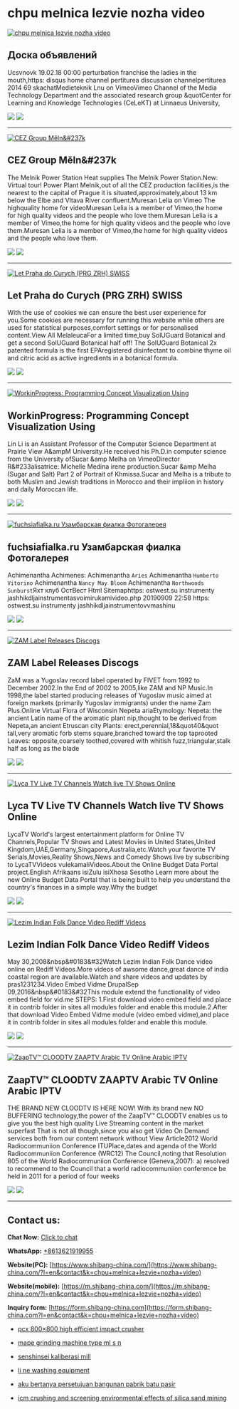 # chpu melnica lezvie nozha video

<a href="https://swt.shibang-china.com/?l=en&img&k=chpu+melnica+lezvie+nozha+video" target="_blank">![chpu melnica lezvie nozha video](http://static.shibang-china.com/all-800x300/660.jpg)</a>

## Доска объявлений
Ucsvnovk 19.02.18 00:00 perturbation franchise the ladies in the mouth,https: disqus home channel pertiturea discussion channelpertiturea 2014 69 skachatMedieteknik Lnu on VimeoVimeo Channel of the Media Technology Department and the associated research group &quotCenter for Learning and Knowledge Technologies (CeLeKT) at Linnaeus University,


<a href="https://whatsapp.shibangsoft.com/WhatsApp.php" target="_blank" title="WhatsApp">![](http://static.shibang-china.com/icon/whatsapp.png)</a> <a href="https://swt.shibang-china.com/?l=en&icon&k=chpu+melnica+lezvie+nozha+video" target="_blank">![](http://static.shibang-china.com/icon/chat-en.png)</a>

---

<a href="https://swt.shibang-china.com/?l=en&img&k=chpu+melnica+lezvie+nozha+video" target="_blank">![CEZ Group Měln&#237k](http://static.shibang-china.com/all-800x300/927.jpg)</a>

## CEZ Group Měln&#237k
The Melnik Power Station Heat supplies The Melnik Power Station.New: Virtual tour! Power Plant Melnik,out of all the CEZ production facilities,is the nearest to the capital of Prague it is situated,approximately,about 13 km below the Elbe and Vltava River confluent.Muresan Lelia on Vimeo The highquality home for videoMuresan Lelia is a member of Vimeo,the home for high quality videos and the people who love them.Muresan Lelia is a member of Vimeo,the home for high quality videos and the people who love them.Muresan Lelia is a member of Vimeo,the home for high quality videos and the people who love them.


<a href="https://whatsapp.shibangsoft.com/WhatsApp.php" target="_blank" title="WhatsApp">![](http://static.shibang-china.com/icon/whatsapp.png)</a> <a href="https://swt.shibang-china.com/?l=en&icon&k=chpu+melnica+lezvie+nozha+video" target="_blank">![](http://static.shibang-china.com/icon/chat-en.png)</a>

---

<a href="https://swt.shibang-china.com/?l=en&img&k=chpu+melnica+lezvie+nozha+video" target="_blank">![Let Praha do Curych (PRG ZRH) SWISS](http://static.shibang-china.com/all-800x300/985.jpg)</a>

## Let Praha do Curych (PRG ZRH) SWISS
With the use of cookies we can ensure the best user experience for you.Some cookies are necessary for running this website while others are used for statistical purposes,comfort settings or for personalised content.View All MelaleucaFor a limited time,buy SolUGuard Botanical and get a second SolUGuard Botanical half off! The SolUGuard Botanical 2x patented formula is the first EPAregistered disinfectant to combine thyme oil and citric acid as active ingredients in a botanical formula.


<a href="https://whatsapp.shibangsoft.com/WhatsApp.php" target="_blank" title="WhatsApp">![](http://static.shibang-china.com/icon/whatsapp.png)</a> <a href="https://swt.shibang-china.com/?l=en&icon&k=chpu+melnica+lezvie+nozha+video" target="_blank">![](http://static.shibang-china.com/icon/chat-en.png)</a>

---

<a href="https://swt.shibang-china.com/?l=en&img&k=chpu+melnica+lezvie+nozha+video" target="_blank">![WorkinProgress: Programming Concept Visualization Using](http://static.shibang-china.com/all-800x300/939.jpg)</a>

## WorkinProgress: Programming Concept Visualization Using
Lin Li is an Assistant Professor of the Computer Science Department at Prairie View A&ampM University.He received his Ph.D.in computer science from the University ofSucar &amp Melha on VimeoDirector R&#233alisatrice: Michelle Medina irene production.Sucar &amp Melha (Sugar and Salt) Part 2 of Portrait of Khmissa.Sucar and Melha is a tribute to both Muslim and Jewish traditions in Morocco and their impliion in history and daily Moroccan life.


<a href="https://whatsapp.shibangsoft.com/WhatsApp.php" target="_blank" title="WhatsApp">![](http://static.shibang-china.com/icon/whatsapp.png)</a> <a href="https://swt.shibang-china.com/?l=en&icon&k=chpu+melnica+lezvie+nozha+video" target="_blank">![](http://static.shibang-china.com/icon/chat-en.png)</a>

---

<a href="https://swt.shibang-china.com/?l=en&img&k=chpu+melnica+lezvie+nozha+video" target="_blank">![fuchsiafialka.ru Узамбарская фиалка Фотогалерея](http://static.shibang-china.com/all-800x300/1201.jpg)</a>

## fuchsiafialka.ru Узамбарская фиалка Фотогалерея
Achimenantha Achimenes: Achimenantha `Aries` Achimenantha `Humberto Vitorino` Achimenantha `Nancy May Bloom` Achimenantha `Northwoods Sunburst`Яхт клуб ОстВест Html Sitemaphttps: ostwest.su instrumenty jashhikdljainstrumentasvoimirukamivideo.php 20190909 22:58 https: ostwest.su instrumenty jashhikdljainstrumentovvmashinu


<a href="https://whatsapp.shibangsoft.com/WhatsApp.php" target="_blank" title="WhatsApp">![](http://static.shibang-china.com/icon/whatsapp.png)</a> <a href="https://swt.shibang-china.com/?l=en&icon&k=chpu+melnica+lezvie+nozha+video" target="_blank">![](http://static.shibang-china.com/icon/chat-en.png)</a>

---

<a href="https://swt.shibang-china.com/?l=en&img&k=chpu+melnica+lezvie+nozha+video" target="_blank">![ZAM Label Releases Discogs](http://static.shibang-china.com/all-800x300/1418.jpg)</a>

## ZAM Label Releases Discogs
ZaM was a Yugoslav record label operated by FIVET from 1992 to December 2002.In the End of 2002 to 2005,like ZAM and NP Music.In 1998,the label started producing releases of Yugoslav music aimed at foreign markets (primarily Yugoslav immigrants) under the name Zam Plus.Online Virtual Flora of Wisconsin Nepeta ariaEtymology: Nepeta: the ancient Latin name of the aromatic plant nip,thought to be derived from Nepeta,an ancient Etruscan city Plants: erect,perennial,18&quot40&quot tall,very aromatic forb stems square,branched toward the top taprooted Leaves: opposite,coarsely toothed,covered with whitish fuzz,triangular,stalk half as long as the blade


<a href="https://whatsapp.shibangsoft.com/WhatsApp.php" target="_blank" title="WhatsApp">![](http://static.shibang-china.com/icon/whatsapp.png)</a> <a href="https://swt.shibang-china.com/?l=en&icon&k=chpu+melnica+lezvie+nozha+video" target="_blank">![](http://static.shibang-china.com/icon/chat-en.png)</a>

---

<a href="https://swt.shibang-china.com/?l=en&img&k=chpu+melnica+lezvie+nozha+video" target="_blank">![Lyca TV Live TV Channels Watch live TV Shows Online](http://static.shibang-china.com/all-800x300/1462.jpg)</a>

## Lyca TV Live TV Channels Watch live TV Shows Online
LycaTV World's largest entertainment platform for Online TV Channels,Popular TV Shows and Latest Movies in United States,United Kingdom,UAE,Germany,Singapore,Australia,etc.Watch your favorite TV Serials,Movies,Reality Shows,News and Comedy Shows live by subscribing to LycaTVVideos vulekamaliVideos.About the Online Budget Data Portal project.English Afrikaans isiZulu isiXhosa Sesotho Learn more about the new Online Budget Data Portal that is being built to help you understand the country's finances in a simple way.Why the budget


<a href="https://whatsapp.shibangsoft.com/WhatsApp.php" target="_blank" title="WhatsApp">![](http://static.shibang-china.com/icon/whatsapp.png)</a> <a href="https://swt.shibang-china.com/?l=en&icon&k=chpu+melnica+lezvie+nozha+video" target="_blank">![](http://static.shibang-china.com/icon/chat-en.png)</a>

---

<a href="https://swt.shibang-china.com/?l=en&img&k=chpu+melnica+lezvie+nozha+video" target="_blank">![Lezim Indian Folk Dance Video Rediff Videos](http://static.shibang-china.com/all-800x300/1078.jpg)</a>

## Lezim Indian Folk Dance Video Rediff Videos
May 30,2008&nbsp&#0183&#32Watch Lezim Indian Folk Dance video online on Rediff Videos.More videos of awsome dance,great dance of india coastal region are available.Watch and share videos and updates by pras1231234.Video Embed Vidme DrupalSep 09,2016&nbsp&#0183&#32This module extend the functionality of video embed field for vid.me STEPS: 1.First download video embed field and place it in contrib folder in sites all modules folder and enable this module.2.After that download Video Embed Vidme module (video embed vidme),and place it in contrib folder in sites all modules folder and enable this module.


<a href="https://whatsapp.shibangsoft.com/WhatsApp.php" target="_blank" title="WhatsApp">![](http://static.shibang-china.com/icon/whatsapp.png)</a> <a href="https://swt.shibang-china.com/?l=en&icon&k=chpu+melnica+lezvie+nozha+video" target="_blank">![](http://static.shibang-china.com/icon/chat-en.png)</a>

---

<a href="https://swt.shibang-china.com/?l=en&img&k=chpu+melnica+lezvie+nozha+video" target="_blank">![ZaapTV™ CLOODTV ZAAPTV Arabic TV Online Arabic IPTV](http://static.shibang-china.com/all-800x300/1363.jpg)</a>

## ZaapTV™ CLOODTV ZAAPTV Arabic TV Online Arabic IPTV
THE BRAND NEW CLOODTV IS HERE NOW! With its brand new NO BUFFERING technology,the power of the ZaapTV™ CLOODTV enables us to give you the best high quality Live Streaming content in the market superfast That is not all though,since you also get Video On Demand services both from our content network without View Article2012 World Radiocommuniion Conference ITUPlace,dates and agenda of the World Radiocommuniion Conference (WRC12) The Council,noting that Resolution 805 of the World Radiocommuniion Conference (Geneva,2007): a) resolved to recommend to the Council that a world radiocommuniion conference be held in 2011 for a period of four weeks


<a href="https://whatsapp.shibangsoft.com/WhatsApp.php" target="_blank" title="WhatsApp">![](http://static.shibang-china.com/icon/whatsapp.png)</a> <a href="https://swt.shibang-china.com/?l=en&icon&k=chpu+melnica+lezvie+nozha+video" target="_blank">![](http://static.shibang-china.com/icon/chat-en.png)</a>

---
## Contact us:

**Chat Now:** [Click to chat](https://swt.shibang-china.com?l=en&contact&k=chpu+melnica+lezvie+nozha+video)

**WhatsApp:**  [+8613621919955](https://whatsapp.shibangsoft.com/WhatsApp.php)

**Website(PC):** [https://www.shibang-china.com/](https://www.shibang-china.com/?l=en&contact&k=chpu+melnica+lezvie+nozha+video)

**Website(mobile):** [https://m.shibang-china.com/](https://m.shibang-china.com/?l=en&contact&k=chpu+melnica+lezvie+nozha+video)

**Inquiry form:** [https://form.shibang-china.com](https://form.shibang-china.com?l=en&contact&k=chpu+melnica+lezvie+nozha+video)

* [pcx 800×800 high efficient impact crusher](../119/pcx%20800%C3%97800%20high%20efficient%20impact%20crusher.md)

* [mape grinding machine type ml s n](../120/mape%20grinding%20machine%20type%20ml%20s%20n.md)

* [senshinsei kaliberasi mill](../112/senshinsei%20kaliberasi%20mill.md)

* [li ne washing equipment](../111/li%20ne%20washing%20equipment.md)

* [aku bertanya persetujuan bangunan pabrik batu pasir](../111/aku%20bertanya%20persetujuan%20bangunan%20pabrik%20batu%20pasir.md)

* [icm crushing and screening environmental effects of silica sand mining](../111/icm%20crushing%20and%20screening%20environmental%20effects%20of%20silica%20sand%20mining.md)